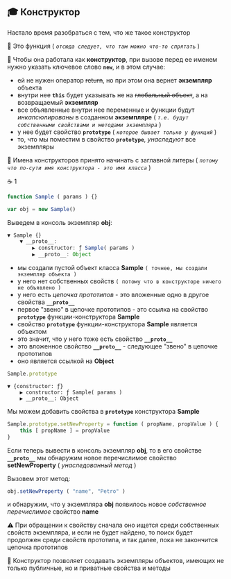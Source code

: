 ## 🎓 Конструктор

Настало время разобраться с тем, что же такое конструктор

:white_square_button: Это функция ( *`отсюда следует, что там можно что-то спрятать`* )

:white_square_button: Чтобы она работала как **конструктор**, при вызове  перед ее именем нужно указать ключевое слово **`new`**, и в этом случае:
* ей не нужен оператор ~~return~~, но при этом она вернет **экземпляр** объекта
* внутри нее **`this`** будет указывать не на ~~глобальный объект~~, а на возвращаемый **экземпляр**
* все объявленные внутри нее переменные и функции будут *инкапсюлированы* в созданном **экземпляре** ( *`т.е. будут собственными свойствами и методами экземпляра`* )
* у нее будет свойство **`prototype`** ( *`которое бывает только у функций`* )
* то, что мы поместим в свойство **`prototype`**, *унаследуют* все экземпляры

:white_square_button: Имена конструкторов принято начинать с заглавной литеры ( *`потому что по-сути имя конструктора - это имя класса`* )

:coffee: 1
```javascript
function Sample ( params ) {}

var obj = new Sample()
```
Выведем в консоль экземпляр **obj**:
```javascript
▼ Sample {}
    ▼ __proto__:
        ▶ constructor: ƒ Sample( params )
        ▶ __proto__: Object
```
* мы создали пустой объект класса **Sample** `( точнее, мы создали экземпляр объекта )`
* у него нет собственных свойств `( потому что в конструкторе ничего не объявлено )`
* у него есть *цепочка прототипов* - это вложенные одно в другое свойства  **`__proto__`**
* первое "звено" в цепочке прототипов - это ссылка на свойство **`prototype`** функции-конструктора **Sample**
* свойство **`prototype`**  функции-конструктора **Sample**  является объектом
* это значит, что у него тоже есть свойство **`__proto__`**
* это вложенное свойство **`__proto__`** - следующее "звено" в цепочке прототипов
* оно является ссылкой на **Object**

```javascript
Sample.prototype
```
```
▼ {constructor: ƒ}
    ▶ constructor: ƒ Sample( params )
    ▶ __proto__: Object
```

Мы можем добавить свойства в **`prototype`** конструктора **Sample**
```javascript
Sample.prototype.setNewProperty = function ( propName, propValue ) {
    this [ propName ] = propValue
}
```
Если теперь вывести в консоль экземпляр **obj**, то в его свойстве **`__proto__`** мы обнаружим новое перечислимое свойство **setNewProperty** ( *унаследованный метод* )

Вызовем этот метод:
```javascript
obj.setNewProperty ( "name", "Petro" )
```
и обнаружим, что у экземпляра **obj** появилось новое *собственное перечислимое* свойство **name**

:warning: При обращении к свойству сначала оно ищется среди собственных свойств экземпляра, и если не будет найдено, то поиск будет продолжен среди свойств прототипа, и так далее, пока не закончится цепочка прототипов

:white_square_button: Конструктор позволяет создавать экземпляры объектов, имеющих не только публичные, но и приватные свойства и методы